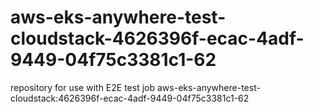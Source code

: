 # aws-eks-anywhere-test-cloudstack-4626396f-ecac-4adf-9449-04f75c3381c1-62
repository for use with E2E test job aws-eks-anywhere-test-cloudstack:4626396f-ecac-4adf-9449-04f75c3381c1-62
